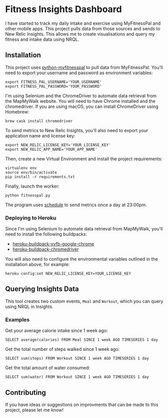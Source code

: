 # Fitness Insights Dashboard

I have started to track my daily intake and exercise using MyFitnessPal and other mobile apps. This project pulls data from those sources and sends to New Relic Insights. This allows me to create visualisations and query my fitness and intake data using NRQL.

## Installation

This project uses [python-myfitnesspal](https://github.com/coddingtonbear/python-myfitnesspal) to pull data from MyFitnessPal. You'll need to export your username and password as environment variables:

``` shell
export FITNESS_PAL_USERNAME='YOUR_USERNAME'
export FITNESS_PAL_PASSWORD='YOUR_PASSWORD'
```

I'm using Selenium and the ChromeDriver to automate data retrieval from the MapMyWalk website. You will need to have Chrome installed and the chromedriver. If you are using macOS, you can install ChromeDriver using Homebrew:

``` shell
brew cask install chromedriver
```

To send metrics to New Relic Insights, you'll also need to export your application name and license key:

``` shell
export NEW_RELIC_LICENSE_KEY='YOUR_LICENSE_KEY'
export NEW_RELIC_APP_NAME='YOUR_APP_NAME'
```

Then, create a new Virtual Environment and install the project requirements:

``` shell
virtualenv env
source env/bin/activate
pip install -r requirements.txt
```

Finally, launch the worker:

``` shell
python fitnesspal.py
```

The program uses [schedule](https://pypi.org/project/schedule/) to send metrics once a day at 23:00pm.

### Deploying to Heroku

Since I'm using Selenium to automate data retrieval from MapMyWalk, you'll need to install the following buildpacks:

- [heroku-buildpack-xvfb-google-chrome](https://github.com/heroku/heroku-buildpack-xvfb-google-chrome)
- [heroku-buildpack-chromedriver](https://github.com/heroku/heroku-buildpack-chromedriver)

You will also need to configure the environmental variables outlined in the installation above, for example:

```
heroku config:set NEW_RELIC_LICENSE_KEY=YOUR_LICENSE_KEY
```

## Querying Insights Data

This tool creates two custom events, `Meal` and `Workout`, which you can query using NRQL in Insights. 

### Examples 

Get your average calorie intake since 1 week ago:

```
SELECT average(calories) FROM Meal SINCE 1 week AGO TIMESERIES 1 day 
```

Get the total number of steps walked since 1 week ago:

```
SELECT sum(steps) FROM Workout SINCE 1 week AGO TIMESERIES 1 day 
```

Get the total amount of water consumed:

```
SELECT sum(water) FROM Workout SINCE 1 week AGO TIMESERIES 1 day 
```

## Contributing

If you have ideas or suggestions on improvments that can be made to this project, please let me know!

